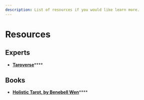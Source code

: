 ```yaml
---
description: List of resources if you would like learn more.
---
```


# Resources

##

## Experts

* [**Taroverse**](https://www.youtube.com/c/Taroverse/videos)****

## Books

* [**Holistic Tarot, by Benebell Wen**](https://www.amazon.com/Holistic-Tarot-Integrative-Approach-Personal/dp/158394835X/ref=asc\_df\_158394835X/?tag=hyprod-20\&linkCode=df0\&hvadid=312129792228\&hvpos=\&hvnetw=g\&hvrand=16860711556383341152\&hvpone=\&hvptwo=\&hvqmt=\&hvdev=c\&hvdvcmdl=\&hvlocint=\&hvlocphy=9031923\&hvtargid=pla-434338904153\&psc=1\&tag=\&ref=\&adgrpid=60258872617\&hvpone=\&hvptwo=\&hvadid=312129792228\&hvpos=\&hvnetw=g\&hvrand=16860711556383341152\&hvqmt=\&hvdev=c\&hvdvcmdl=\&hvlocint=\&hvlocphy=9031923\&hvtargid=pla-434338904153)****



